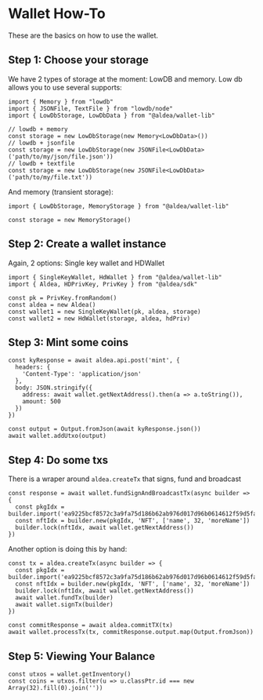 # Wallet How-To

These are the basics on how to use the wallet.

## Step 1: Choose your storage

We have 2 types of storage at the moment: LowDB and memory. Low db allows you to use several supports:

```tsx
import { Memory } from "lowdb"
import { JSONFile, TextFile } from "lowdb/node"
import { LowDbStorage, LowDbData } from "@aldea/wallet-lib"

// lowdb + memory
const storage = new LowDbStorage(new Memory<LowDbData>())
// lowdb + jsonfile
const storage = new LowDbStorage(new JSONFile<LowDbData>('path/to/my/json/file.json'))
// lowdb + textfile
const storage = new LowDbStorage(new JSONFile<LowDbData>('path/to/my/file.txt'))
```

And memory (transient storage):

```tsx
import { LowDbStorage, MemoryStorage } from "@aldea/wallet-lib"

const storage = new MemoryStorage()
```

## Step 2: Create a wallet instance

Again, 2 options: Single key wallet and HDWallet

```tsx
import { SingleKeyWallet, HdWallet } from "@aldea/wallet-lib"
import { Aldea, HDPrivKey, PrivKey } from "@aldea/sdk"

const pk = PrivKey.fromRandom()
const aldea = new Aldea()
const wallet1 = new SingleKeyWallet(pk, aldea, storage)
const wallet2 = new HdWallet(storage, aldea, hdPriv)
```

## Step 3: Mint some coins

```tsx
const kyResponse = await aldea.api.post('mint', { 
  headers: { 
    'Content-Type': 'application/json' 
  }, 
  body: JSON.stringify({ 
    address: await wallet.getNextAddress().then(a => a.toString()), 
    amount: 500 
  })
})

const output = Output.fromJson(await kyResponse.json())
await wallet.addUtxo(output)
```

## Step 4: Do some txs

There is a wraper around `aldea.createTx` that signs, fund and broadcast

```tsx
const response = await wallet.fundSignAndBroadcastTx(async builder => {
  const pkgIdx = builder.import('ea9225bcf8572c3a9fa75d186b62ab976d017d96b0614612f59d5fa5087b7fa3')
  const nftIdx = builder.new(pkgIdx, 'NFT', ['name', 32, 'moreName'])
  builder.lock(nftIdx, await wallet.getNextAddress())
})
```

Another option is doing this by hand:

```tsx
const tx = aldea.createTx(async builder => {
  const pkgIdx = builder.import('ea9225bcf8572c3a9fa75d186b62ab976d017d96b0614612f59d5fa5087b7fa3')
  const nftIdx = builder.new(pkgIdx, 'NFT', ['name', 32, 'moreName'])
  builder.lock(nftIdx, await wallet.getNextAddress())
  await wallet.fundTx(builder)
  await wallet.signTx(builder)
})

const commitResponse = await aldea.commitTX(tx)
await wallet.processTx(tx, commitResponse.output.map(Output.fromJson))
```

## Step 5: Viewing Your Balance

```tsx
const utxos = wallet.getInventory()
const coins = utxos.filter(u => u.classPtr.id === new Array(32).fill(0).join(''))
```
